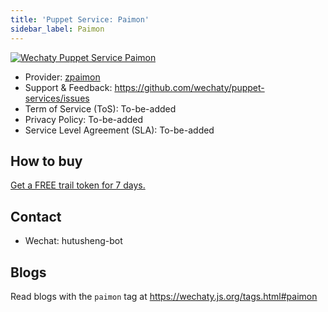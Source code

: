 ```yaml
---
title: 'Puppet Service: Paimon'
sidebar_label: Paimon
---
```


[![Wechaty Puppet Service Paimon](https://img.shields.io/badge/Service-Paimon-blue)](paimon.md)

- Provider: [zpaimon](https://github.com/zpaimon)
- Support & Feedback: <https://github.com/wechaty/puppet-services/issues>
- Term of Service (ToS): To-be-added
- Privacy Policy: To-be-added
- Service Level Agreement (SLA): To-be-added

## How to buy

[Get a FREE trail token for 7 days.](http://120.55.60.194/)

## Contact

- Wechat: hutusheng-bot

## Blogs

Read blogs with the `paimon` tag at <https://wechaty.js.org/tags.html#paimon>
